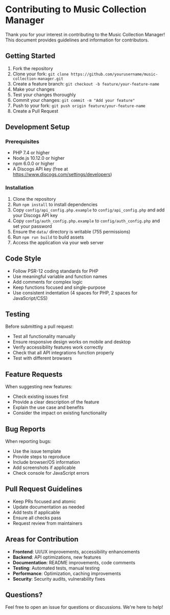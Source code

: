 # Contributing to Music Collection Manager

Thank you for your interest in contributing to the Music Collection Manager! This document provides guidelines and information for contributors.

## Getting Started

1. Fork the repository
2. Clone your fork: `git clone https://github.com/yourusername/music-collection-manager.git`
3. Create a feature branch: `git checkout -b feature/your-feature-name`
4. Make your changes
5. Test your changes thoroughly
6. Commit your changes: `git commit -m "Add your feature"`
7. Push to your fork: `git push origin feature/your-feature-name`
8. Create a Pull Request

## Development Setup

### Prerequisites
- PHP 7.4 or higher
- Node.js 10.12.0 or higher
- npm 6.0.0 or higher
- A Discogs API key (free at https://www.discogs.com/settings/developers)

### Installation
1. Clone the repository
2. Run `npm install` to install dependencies
3. Copy `config/api_config.php.example` to `config/api_config.php` and add your Discogs API key
4. Copy `config/auth_config.php.example` to `config/auth_config.php` and set your password
5. Ensure the `data/` directory is writable (755 permissions)
6. Run `npm run build` to build assets
7. Access the application via your web server

## Code Style

- Follow PSR-12 coding standards for PHP
- Use meaningful variable and function names
- Add comments for complex logic
- Keep functions focused and single-purpose
- Use consistent indentation (4 spaces for PHP, 2 spaces for JavaScript/CSS)

## Testing

Before submitting a pull request:
- Test all functionality manually
- Ensure responsive design works on mobile and desktop
- Verify accessibility features work correctly
- Check that all API integrations function properly
- Test with different browsers

## Feature Requests

When suggesting new features:
- Check existing issues first
- Provide a clear description of the feature
- Explain the use case and benefits
- Consider the impact on existing functionality

## Bug Reports

When reporting bugs:
- Use the issue template
- Provide steps to reproduce
- Include browser/OS information
- Add screenshots if applicable
- Check console for JavaScript errors

## Pull Request Guidelines

- Keep PRs focused and atomic
- Update documentation as needed
- Add tests if applicable
- Ensure all checks pass
- Request review from maintainers

## Areas for Contribution

- **Frontend**: UI/UX improvements, accessibility enhancements
- **Backend**: API optimizations, new features
- **Documentation**: README improvements, code comments
- **Testing**: Automated tests, manual testing
- **Performance**: Optimization, caching improvements
- **Security**: Security audits, vulnerability fixes

## Questions?

Feel free to open an issue for questions or discussions. We're here to help!

